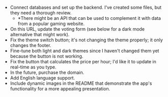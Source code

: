 - Connect databases and set up the backend. I've created some files, but they need a thorough review.
  - *There might be an API that can be used to complement it with data from a popular gaming website.
- On this URL, update the voting form (see below for a dark mode alternative that might work).
- Fix the theme switch button; it's not changing the theme properly; it only changes the footer.
- Fine-tune both light and dark themes since I haven't changed them yet because the button is not working.
- Fix the button that calculates the price per hour; I'd like it to update in real-time as you type.
- In the future, purchase the domain.
- Add English language support.
- Include dynamic images in the README that demonstrate the app's functionality for a more appealing presentation.

